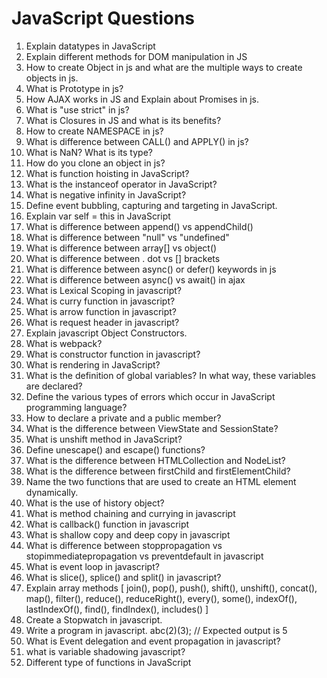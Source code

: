
# JavaScript Questions

1. Explain datatypes in JavaScript
1. Explain different methods for DOM manipulation in JS
1. How to create Object in js and what are the multiple ways to create objects in js.
1. What is Prototype in js?
1. How AJAX works in JS and Explain about Promises in js.
1. What is "use strict" in js?
1. What is Closures in JS and what is its benefits?
1. How to create NAMESPACE in js?
1. What is difference between CALL() and APPLY() in js?
1. What is NaN? What is its type?
1. How do you clone an object in js?
1. What is function hoisting in JavaScript?
1. What is the instanceof operator in JavaScript?
1. What is negative infinity in JavaScript?
1. Define event bubbling, capturing and targeting in JavaScript.
1. Explain var self = this in JavaScript
1. What is difference between append() vs appendChild()
1. What is difference between "null" vs "undefined"
1. What is difference between array[] vs object()
1. What is difference between . dot vs [] brackets
1. What is difference between async() or defer() keywords in js 
1. What is difference between async() vs await() in ajax
1. What is Lexical Scoping in javascript?
1. What is curry function in javascript?
1. What is arrow function in javascript?
1. What is request header in javascript?
1. Explain javascript Object Constructors.
1. What is webpack?
1. What is constructor function in javascript?
1. What is rendering in JavaScript?
1. What is the definition of global variables? In what way, these variables are declared?
1. Define the various types of errors which occur in JavaScript programming language?
1. How to declare a private and a public member?
1. What is the difference between ViewState and SessionState?
1. What is unshift method in JavaScript?
1. Define unescape() and escape() functions?
1. What is the difference between HTMLCollection and NodeList?
1. What is the difference between firstChild and firstElementChild?
1. Name the two functions that are used to create an HTML element dynamically.
1. What is the use of history object?
1. What is method chaining and currying in javascript
1. What is callback() function in javascript
1. What is shallow copy and deep copy in javascript
1. What is difference between stoppropagation vs stopimmediatepropagation vs preventdefault in javascript
1. What is event loop in javascript?
1. What is slice(), splice() and split() in javascript?
1. Explain array methods [ join(), pop(), push(), shift(), unshift(), concat(), map(), filter(), reduce(), reduceRight(), every(), some(), indexOf(), lastIndexOf(), find(), findIndex(), includes() ]
1. Create a Stopwatch in javascript.
1. Write a program in javascript. abc(2)(3); // Expected output is 5
1. What is Event delegation and event propagation in javascript?
1. what is variable shadowing javascript?
1. Different type of functions in JavaScript

